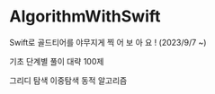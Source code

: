 # AlgorithmWithSwift
Swift로 골드티어를 야무지게 찍 어 보 아 요 ! (2023/9/7 ~)


기초 단계별 풀이 대략 100제

그리디
탐색 이중탐색
동적 알고리즘
